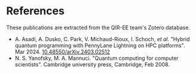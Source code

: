 <!--
NOTE: this page is generated automatically from
https://github.com/ornl-qci/qiree/tree/doc/gh-pages-base/scripts/generate-pubs.py
-->

# References

These publications are extracted from the QIR-EE team's Zotero database.
- A. Asadi, A. Dusko, C. Park, V. Michaud-Rioux, I. Schoch, *et al*. "Hybrid quantum programming with PennyLane Lightning on HPC platforms". Mar 2024. [10.48550/arXiv.2403.02512](https://doi.org/10.48550/arXiv.2403.02512)
- N. S. Yanofsky, M. A. Mannuci. "Quantum computing for computer scientists". Cambridge university press, Cambridge, Feb 2008.
